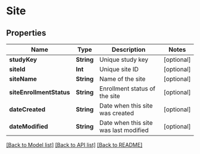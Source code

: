 # Site

## Properties
Name | Type | Description | Notes
------------ | ------------- | ------------- | -------------
**studyKey** | **String** | Unique study key | [optional] 
**siteId** | **Int** | Unique site ID | [optional] 
**siteName** | **String** | Name of the site | [optional] 
**siteEnrollmentStatus** | **String** | Enrollment status of the site | [optional] 
**dateCreated** | **String** | Date when this site was created | [optional] 
**dateModified** | **String** | Date when this site was last modified | [optional] 

[[Back to Model list]](../README.md#documentation-for-models) [[Back to API list]](../README.md#documentation-for-api-endpoints) [[Back to README]](../README.md)


